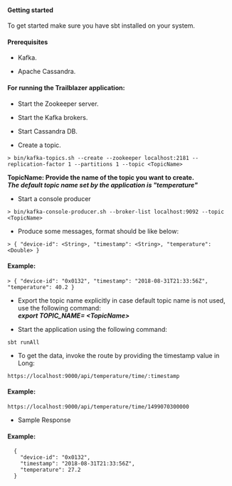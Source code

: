 #### Getting started
To get started make sure you have sbt installed on your system.

#### Prerequisites
* Kafka.

* Apache Cassandra.
  
#### For running the Trailblazer application:

* Start the Zookeeper server.

* Start the Kafka brokers.

* Start Cassandra DB.

* Create a topic.
```
> bin/kafka-topics.sh --create --zookeeper localhost:2181 --replication-factor 1 --partitions 1 --topic <TopicName>
```

**TopicName: Provide the name of the topic you want to create.**  
**_The default topic name set by the application is "temperature"_**
* Start a console producer
```
> bin/kafka-console-producer.sh --broker-list localhost:9092 --topic <TopicName>
```

* Produce some messages, format should be like below:
```
> { "device-id": <String>, "timestamp": <String>, "temperature": <Double> }
```
  
#### Example:
```
> { "device-id": "0x0132", "timestamp": "2018-08-31T21:33:56Z", "temperature": 40.2 }
```

* Export the topic name explicitly in case default topic name is not used, use the following command:<br>
  **_export TOPIC_NAME= \<TopicName>_**

* Start the application using the following command:
```
sbt runAll
```
* To get the data, invoke the route by providing the timestamp value in Long:
```
https://localhost:9000/api/temperature/time/:timestamp
```
  
#### Example:
```
https://localhost:9000/api/temperature/time/1499070300000
```  
  
* Sample Response<br>
  
#### Example:
```
  {
    "device-id": "0x0132",
    "timestamp": "2018-08-31T21:33:56Z",
    "temperature": 27.2
  }
```
